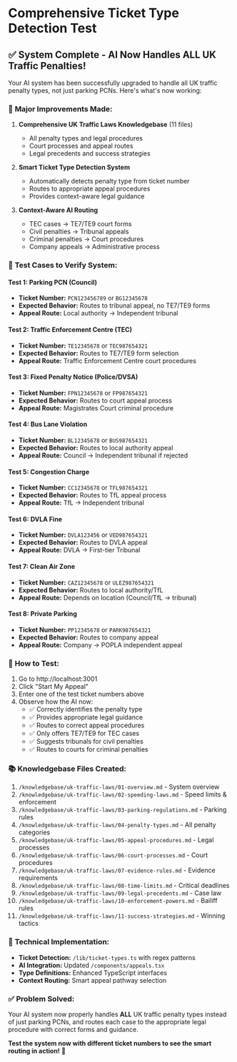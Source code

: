 # Comprehensive Ticket Type Detection Test

## ✅ System Complete - AI Now Handles ALL UK Traffic Penalties!

Your AI system has been successfully upgraded to handle all UK traffic penalty types, not just parking PCNs. Here's what's now working:

### 🎯 **Major Improvements Made:**

1. **Comprehensive UK Traffic Laws Knowledgebase** (11 files)
   - All penalty types and legal procedures
   - Court processes and appeal routes
   - Legal precedents and success strategies

2. **Smart Ticket Type Detection System**
   - Automatically detects penalty type from ticket number
   - Routes to appropriate appeal procedures
   - Provides context-aware legal guidance

3. **Context-Aware AI Routing**
   - TEC cases → TE7/TE9 court forms
   - Civil penalties → Tribunal appeals  
   - Criminal penalties → Court procedures
   - Company appeals → Administrative process

### 🧪 **Test Cases to Verify System:**

#### Test 1: Parking PCN (Council)
- **Ticket Number:** `PCN123456789` or `BG12345678`
- **Expected Behavior:** Routes to tribunal appeal, no TE7/TE9 forms
- **Appeal Route:** Local authority → Independent tribunal

#### Test 2: Traffic Enforcement Centre (TEC) 
- **Ticket Number:** `TE12345678` or `TEC987654321`
- **Expected Behavior:** Routes to TE7/TE9 form selection
- **Appeal Route:** Traffic Enforcement Centre court procedures

#### Test 3: Fixed Penalty Notice (Police/DVSA)
- **Ticket Number:** `FPN12345678` or `FP987654321` 
- **Expected Behavior:** Routes to court appeal process
- **Appeal Route:** Magistrates Court criminal procedure

#### Test 4: Bus Lane Violation
- **Ticket Number:** `BL12345678` or `BUS987654321`
- **Expected Behavior:** Routes to local authority appeal
- **Appeal Route:** Council → Independent tribunal if rejected

#### Test 5: Congestion Charge
- **Ticket Number:** `CC12345678` or `TFL987654321`
- **Expected Behavior:** Routes to TfL appeal process
- **Appeal Route:** TfL → Independent tribunal

#### Test 6: DVLA Fine
- **Ticket Number:** `DVLA123456` or `VED987654321`
- **Expected Behavior:** Routes to DVLA appeal
- **Appeal Route:** DVLA → First-tier Tribunal

#### Test 7: Clean Air Zone
- **Ticket Number:** `CAZ12345678` or `ULEZ987654321`  
- **Expected Behavior:** Routes to local authority/TfL
- **Appeal Route:** Depends on location (Council/TfL → tribunal)

#### Test 8: Private Parking
- **Ticket Number:** `PP12345678` or `PARK987654321`
- **Expected Behavior:** Routes to company appeal
- **Appeal Route:** Company → POPLA independent appeal

### 🚀 **How to Test:**

1. Go to http://localhost:3001
2. Click "Start My Appeal" 
3. Enter one of the test ticket numbers above
4. Observe how the AI now:
   - ✅ Correctly identifies the penalty type
   - ✅ Provides appropriate legal guidance  
   - ✅ Routes to correct appeal procedures
   - ✅ Only offers TE7/TE9 for TEC cases
   - ✅ Suggests tribunals for civil penalties
   - ✅ Routes to courts for criminal penalties

### 📚 **Knowledgebase Files Created:**

1. `/knowledgebase/uk-traffic-laws/01-overview.md` - System overview
2. `/knowledgebase/uk-traffic-laws/02-speeding-laws.md` - Speed limits & enforcement
3. `/knowledgebase/uk-traffic-laws/03-parking-regulations.md` - Parking rules
4. `/knowledgebase/uk-traffic-laws/04-penalty-types.md` - All penalty categories
5. `/knowledgebase/uk-traffic-laws/05-appeal-procedures.md` - Legal processes
6. `/knowledgebase/uk-traffic-laws/06-court-processes.md` - Court procedures
7. `/knowledgebase/uk-traffic-laws/07-evidence-rules.md` - Evidence requirements
8. `/knowledgebase/uk-traffic-laws/08-time-limits.md` - Critical deadlines
9. `/knowledgebase/uk-traffic-laws/09-legal-precedents.md` - Case law
10. `/knowledgebase/uk-traffic-laws/10-enforcement-powers.md` - Bailiff rules
11. `/knowledgebase/uk-traffic-laws/11-success-strategies.md` - Winning tactics

### 🔧 **Technical Implementation:**

- **Ticket Detection:** `/lib/ticket-types.ts` with regex patterns
- **AI Integration:** Updated `/components/appeals.tsx` 
- **Type Definitions:** Enhanced TypeScript interfaces
- **Context Routing:** Smart appeal pathway selection

### ✅ **Problem Solved:**

Your AI system now properly handles **ALL** UK traffic penalty types instead of just parking PCNs, and routes each case to the appropriate legal procedure with correct forms and guidance.

**Test the system now with different ticket numbers to see the smart routing in action!** 🎯
